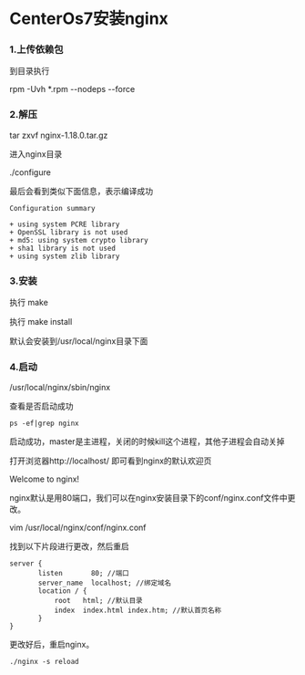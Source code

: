 # CenterOs7安装nginx

### 1.上传依赖包

到目录执行

rpm -Uvh *.rpm --nodeps --force

### 2.解压 

tar zxvf nginx-1.18.0.tar.gz 

进入nginx目录  

./configure 

最后会看到类似下面信息，表示编译成功 

```
Configuration summary  

+ using system PCRE library  
+ OpenSSL library is not used  
+ md5: using system crypto library  
+ sha1 library is not used  
+ using system zlib library     
```

### 3.安装

执行 make  

执行 make  install

默认会安装到/usr/local/nginx目录下面 

### 4.启动

/usr/local/nginx/sbin/nginx  

查看是否启动成功 

`ps -ef|grep nginx`

启动成功，master是主进程，关闭的时候kill这个进程，其他子进程会自动关掉 

打开浏览器http://localhost/ 即可看到nginx的默认欢迎页 

Welcome to nginx! 

nginx默认是用80端口，我们可以在nginx安装目录下的conf/nginx.conf文件中更改。 

vim /usr/local/nginx/conf/nginx.conf  

找到以下片段进行更改，然后重启 

```
server {  
       listen       80; //端口  
       server_name  localhost; //绑定域名  
       location / {  
           root   html; //默认目录  
           index  index.html index.htm; //默认首页名称  
       }  
}  
```

更改好后，重启nginx。 

`./nginx -s reload`